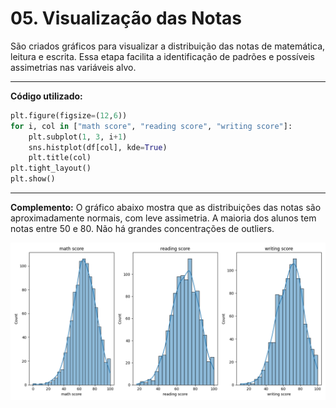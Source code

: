 # 05. Visualização das Notas

São criados gráficos para visualizar a distribuição das notas de matemática, leitura e escrita. Essa etapa facilita a identificação de padrões e possíveis assimetrias nas variáveis alvo.

---

**Código utilizado:**
```python
plt.figure(figsize=(12,6))
for i, col in ["math score", "reading score", "writing score"]:
    plt.subplot(1, 3, i+1)
    sns.histplot(df[col], kde=True)
    plt.title(col)
plt.tight_layout()
plt.show()
```
---

**Complemento:**
O gráfico abaixo mostra que as distribuições das notas são aproximadamente normais, com leve assimetria. A maioria dos alunos tem notas entre 50 e 80. Não há grandes concentrações de outliers.

![Distribuição das Notas](imagens/visualizacao_notas.png)